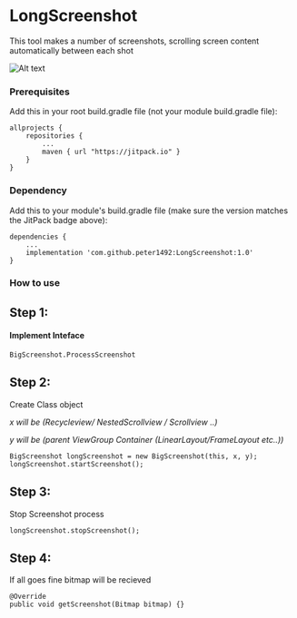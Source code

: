 # LongScreenshot
This tool makes a number of screenshots, scrolling screen content automatically between each shot

![Alt text](https://raw.githubusercontent.com/PGSSoft/scrollscreenshot/master/illustration.png "Optional Title")


### Prerequisites

Add this in your root build.gradle file (not your module build.gradle file):

```
allprojects {
	repositories {
		...
		maven { url "https://jitpack.io" }
	}
}
```

### Dependency

Add this to your module's build.gradle file (make sure the version matches the JitPack badge above):

```
dependencies {
	...
    implementation 'com.github.peter1492:LongScreenshot:1.0'
}
```

### How to use
## Step 1: 

#### Implement Inteface 
```
BigScreenshot.ProcessScreenshot
```

## Step 2: 
Create Class object

*x will be (Recycleview/ NestedScrollview / Scrollview ..)*

*y will be (parent ViewGroup Container (LinearLayout/FrameLayout etc..))*

```
BigScreenshot longScreenshot = new BigScreenshot(this, x, y);
longScreenshot.startScreenshot();
```


## Step 3: 

Stop Screenshot process 

```
longScreenshot.stopScreenshot();
```

## Step 4: 

If all goes fine bitmap will be recieved  

``` 
@Override 
public void getScreenshot(Bitmap bitmap) {} 
```
  
